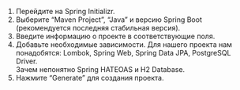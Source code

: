 

1. Перейдите на Spring Initializr.
2. Выберите “Maven Project”, “Java” и версию Spring Boot (рекомендуется
   последняя стабильная версия).
3. Введите информацию о проекте в соответствующие поля.
4. Добавьте необходимые зависимости. Для нашего проекта нам понадобятся:
   Lombok, Spring Web, Spring Data JPA, PostgreSQL Driver.  
   Зачем непонятно Spring HATEOAS и H2 Database.
5. Нажмите “Generate” для создания проекта.
   